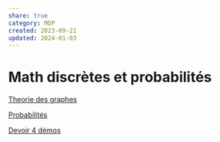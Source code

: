 ```yaml
---  
share: true  
category: MDP  
created: 2023-09-21  
updated: 2024-01-03  
---  
```

  
# Math discrètes et probabilités  
[Theorie des graphes](Theorie%20des%20graphes.md)  
  
[Probabilités](Probabilit%C3%A9s.md)  
  
[Devoir 4 démos](Devoir%204%20d%C3%A9mos.md)  
